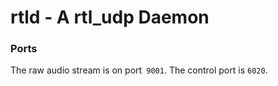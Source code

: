 # rtld - A rtl_udp Daemon

### Ports
The raw audio stream is on port` 9001`. The control port is `6020`.